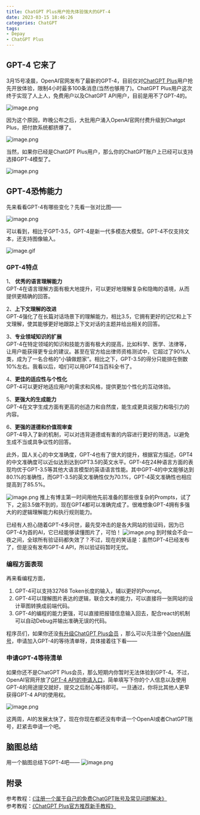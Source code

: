 ```yaml
---
title: ChatGPT Plus用户抢先体验强大的GPT-4
date: 2023-03-15 18:46:26
categories: ChatGPT
tags: 
- Depay
- ChatGPT Plus
---
```


## GPT-4 它来了
3月15号凌晨，OpenAI官网发布了最新的GPT-4，目前仅对[ChatGPT Plus](https://chatgpt-plus.github.io/)用户抢先开放体验，限制4小时最多100条消息(当然也够用了)。ChatGPT Plus用户这次终于实现了人上人，免费用户以及ChatGPT API用户，目前是用不了GPT-4的。

![image.png](https://gcore.jsdelivr.net/gh/btcltceth/blogassets@latest/c/img/gpt4-1.png)

因为这个原因，昨晚公布之后，大批用户涌入OpenAI官网付费升级到Chatgpt Plus，把付款系统都挤爆了。

![image.png](https://gcore.jsdelivr.net/gh/btcltceth/blogassets@latest/c/img/gpt4-2.png)

当然，如果你已经是ChatGPT Plus用户，那么你的ChatGPT账户上已经可以支持选择GPT-4模型了。

![image.png](https://gcore.jsdelivr.net/gh/btcltceth/blogassets@latest/c/img/gpt4-3.png)

## GPT-4恐怖能力
先来看看GPT-4有哪些变化？先看一张对比图——

![image.png](https://gcore.jsdelivr.net/gh/btcltceth/blogassets@latest/c/img/gpt4-4.png)

可以看到，相比于GPT-3.5，GPT-4是新一代多模态大模型。GPT-4不仅支持文本，还支持图像输入。

![image.gif](https://gcore.jsdelivr.net/gh/btcltceth/blogassets@latest/c/img/gpt4-5.gif)
### GPT-4特点

1、 **优秀的语言理解能力**     
GPT-4在语言理解方面有极大地提升，可以更好地理解复杂和隐晦的语境，从而提供更精确的回答。  

2、**上下文理解的改进**   
GPT-4强化了在长篇对话场景下的理解能力，相比3.5，它拥有更好的记忆和上下文理解，使其能够更好地跟踪上下文对话的主题并给出相关的回答。

3、**专业领域知识的扩展**     
GPT-4在特定领域的知识和技能方面有极大的提高，比如科学、医学、法律等，让用户能获得更专业的建议。甚至在官方给出律师资格测试中，它超过了90%人类，成为了一名合格的“小镇做题家”。相比之下，GPT-3.5的得分只能排在倒数10%左右。我看以后，咱们可以用GPT4当百科全书了。  

4、**更佳的适应性与个性化**     
GPT-4可以更好地适应用户的需求和风格，提供更加个性化的互动体验。

5、**更强大的生成能力**   
GPT-4在文字生成方面有更高的创造力和自然度，能生成更具说服力和吸引力的内容。  

6、**更强的道德和价值观审查**   
GPT-4导入了新的机制，可以对违背道德或有害的内容进行更好的筛选，以避免生成不当或具争议性的回答。

此外，国人关心的中文准确度，GPT-4也有了很大的提升，根据官方描述，GPT4的中文准确度可以近似达到达到GPT3.5的英文水平。GPT-4在24种语言方面的表现均优于GPT-3.5等其他大语言模型的英语语言性能。其中GPT-4的中文能够达到80.1%的准确性，而GPT-3.5的英文准确性仅为70.1%，GPT-4英文准确性也相应提高到了85.5%。

![image.png](https://gcore.jsdelivr.net/gh/btcltceth/blogassets@latest/c/img/gpt4-6.png)
推上有博主第一时间用他先前准备的那些很复杂的Prompts，试了下，之前3.5做不到的，现在GPT4都可以准确完成了。很难想象GPT-4拥有多强大的的逻辑理解能力和执行规则能力。

已经有人担心随着GPT-4多问世，最先受冲击的是各大网站的验证码，因为已GPT-4为首的AI，它已经能够读懂图片了，可怕！
![image.png](https://gcore.jsdelivr.net/gh/btcltceth/blogassets@latest/c/img/gpt4-7.png)
到时候会不会一夜之间，全球所有验证码都失效了？不过，现在的笑话是：虽然GPT-4已经发布了，但是没有发布GPT-4 API，所以验证码暂时无忧。

### 编程方面表现
再来看编程方面，

1.  GPT-4可以支持32768 Token长度的输入，辅以更好的Prompt。
1.  GPT-4可以理解图片表达的逻辑，联合文本的能力，可以直接将一张网站的设计草图转换成前端代码。
1.  GPT-4的编程的能力更强，可以直接把报错信息输入回去，配合react的机制可以自动Debug并输出准确无误的代码。

程序员们，如果你还没[有升级ChatGPT Plus会员](https://chatgpt-plus.github.io/) ，那么可以先注册个[OpenAI账号](https://chatgpt-plus.github.io/chatgpt/)，申请加入GPT-4的等待清单呀，具体接着往下看——

### 申请GPT-4等待清单

如果你还不是ChatGPT Plus会员，那么短期内你暂时无法体验到GPT-4。不过，OpenAI官网开放了[GPT-4 API的申请入口](https://openai.com/waitlist/gpt-4-api)，简单填写下你的个人信息以及使用GPT-4的用途提交就好，提交之后耐心等待即可。一旦通过，你将比其他人更早获得GPT-4 API的使用权。

![image.png](https://gcore.jsdelivr.net/gh/btcltceth/blogassets@latest/c/img/gpt4-8.png)

这两周，AI的发展太快了，现在你现在都还没有申请一个OpenAI或者ChatGPT账号，赶紧去申请一个吧。

## 脑图总结
用一个脑图总结下GPT-4吧——
![image.png](https://gcore.jsdelivr.net/gh/btcltceth/blogassets@latest/c/img/gpt4-9.png)

## 附录
参考教程：[《注册一个属于自己的免费ChatGPT账号及常见问题解决》](https://chatgpt-plus.github.io/chatgpt/)  
参考教程：[《ChatGPT Plus官方推荐新手教程》](https://chatgpt-plus.github.io)
